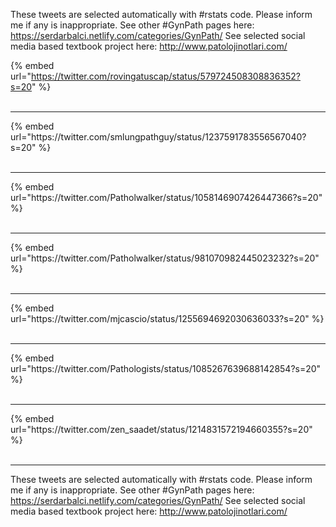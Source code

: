 

These tweets are selected automatically with #rstats code. Please inform me if any is inappropriate.
See other #GynPath pages here: https://serdarbalci.netlify.com/categories/GynPath/ 
See selected social media based textbook project here: http://www.patolojinotlari.com/

{% embed url="https://twitter.com/rovingatuscap/status/579724508308836352?s=20" %}<br>
<br>
<hr>
{% embed url="https://twitter.com/smlungpathguy/status/1237591783556567040?s=20" %}<br>
<br>
<hr>
{% embed url="https://twitter.com/Patholwalker/status/1058146907426447366?s=20" %}<br>
<br>
<hr>
{% embed url="https://twitter.com/Patholwalker/status/981070982445023232?s=20" %}<br>
<br>
<hr>
{% embed url="https://twitter.com/mjcascio/status/1255694692030636033?s=20" %}<br>
<br>
<hr>
{% embed url="https://twitter.com/Pathologists/status/1085267639688142854?s=20" %}<br>
<br>
<hr>
{% embed url="https://twitter.com/zen_saadet/status/1214831572194660355?s=20" %}<br>
<br>
<hr>


These tweets are selected automatically with #rstats code. Please inform me if any is inappropriate.
See other #GynPath pages here: https://serdarbalci.netlify.com/categories/GynPath/ 
See selected social media based textbook project here: http://www.patolojinotlari.com/
